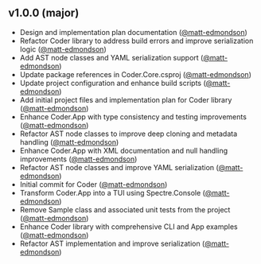 ## v1.0.0 (major)

- Design and implementation plan documentation ([@matt-edmondson](https://github.com/matt-edmondson))
- Refactor Coder library to address build errors and improve serialization logic ([@matt-edmondson](https://github.com/matt-edmondson))
- Add AST node classes and YAML serialization support ([@matt-edmondson](https://github.com/matt-edmondson))
- Update package references in Coder.Core.csproj ([@matt-edmondson](https://github.com/matt-edmondson))
- Update project configuration and enhance build scripts ([@matt-edmondson](https://github.com/matt-edmondson))
- Add initial project files and implementation plan for Coder library ([@matt-edmondson](https://github.com/matt-edmondson))
- Enhance Coder.App with type consistency and testing improvements ([@matt-edmondson](https://github.com/matt-edmondson))
- Refactor AST node classes to improve deep cloning and metadata handling ([@matt-edmondson](https://github.com/matt-edmondson))
- Enhance Coder.App with XML documentation and null handling improvements ([@matt-edmondson](https://github.com/matt-edmondson))
- Refactor AST node classes and improve YAML serialization ([@matt-edmondson](https://github.com/matt-edmondson))
- Initial commit for Coder ([@matt-edmondson](https://github.com/matt-edmondson))
- Transform Coder.App into a TUI using Spectre.Console ([@matt-edmondson](https://github.com/matt-edmondson))
- Remove Sample class and associated unit tests from the project ([@matt-edmondson](https://github.com/matt-edmondson))
- Enhance Coder library with comprehensive CLI and App examples ([@matt-edmondson](https://github.com/matt-edmondson))
- Refactor AST implementation and improve serialization ([@matt-edmondson](https://github.com/matt-edmondson))

